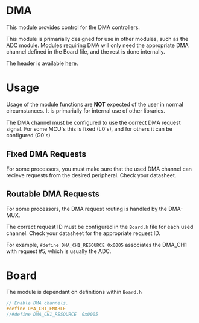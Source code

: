 # DMA
This module provides control for the DMA controllers.

This module is primarially designed for use in other modules, such as the [ADC](ADC.md) module.
Modules requiring DMA will only need the appropriate DMA channel defined in the Board file, and the rest is done internally.

The header is available [here](../Lib/DMA.h).

# Usage
Usage of the module functions are **NOT** expected of the user in normal circumstances. It is primarially for internal use of other libraries.

The DMA channel must be configured to use the correct DMA request signal. For some MCU's this is fixed (L0's), and for others it can be configured (G0's)

## Fixed DMA Requests

For some processors, you must make sure that the used DMA channel can recieve requests from the desired peripheral. Check your datasheet.

## Routable DMA Requests

For some processors, the DMA request routing is handled by the DMA-MUX.

The correct request ID must be configured in the `Board.h` file for each used channel. Check your datasheet for the appropriate request ID.

For example, `#define DMA_CH1_RESOURCE 0x0005` associates the DMA_CH1 with request #5, which is usually the ADC.

# Board

The module is dependant on definitions within `Board.h`

```C
// Enable DMA channels.
#define DMA_CH1_ENABLE
//#define DMA_CH1_RESOURCE  0x0005
```
